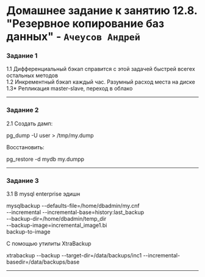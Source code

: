 # Домашнее задание к занятию  12.8. "Резервное копирование баз данных" - `Ачеусов Андрей`

### Задание 1

1.1 Дифференциальный бэкап справится с этой задачей быстрей всегех остальных методов  
1.2 Инкрементный бэкап каждый час. Разумный расход места на диске  
1.3* Репликация master-slave, переход в облако  

---



### Задание 2

2.1 Создать дамп:  

pg_dump -U user > /tmp/my.dump  

Восстановить:  

pg_restore -d mydb my.dumpp  

---



### Задание 3

3.1 В mysql enterprise эдишн

mysqlbackup --defaults-file=/home/dbadmin/my.cnf \
  --incremental --incremental-base=history:last_backup \
  --backup-dir=/home/dbadmin/temp_dir \
  --backup-image=incremental_image1.bi \
   backup-to-image

С помощью утилиты XtraBackup

xtrabackup --backup --target-dir=/data/backups/inc1 --incremental-basedir=/data/backups/base

---


